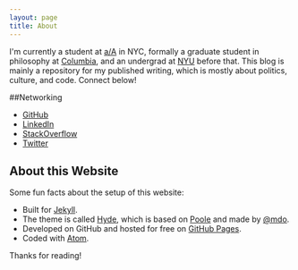 ```yaml
---
layout: page
title: About
---
```


I'm currently a student at [a/A](http://appacademy.io/) in NYC, formally a graduate student in philosophy at [Columbia](http://philosophy.columbia.edu/directories/student/alexander-richey), and an undergrad at [NYU](http://nyu.edu/) before that. This blog is mainly a repository for my published writing, which is mostly about politics, culture, and code. Connect below!

##Networking

* [GitHub](https://github.com/AlexanderRichey)
* [LinkedIn](https://www.linkedin.com/in/alexanderrichey)
* [StackOverflow](http://stackoverflow.com/cv/alexrichey)
* [Twitter](https://twitter.com/AlexanderRichey)

## About this Website

Some fun facts about the setup of this website:

* Built for [Jekyll](http://jekyllrb.com).
* The theme is called [Hyde](http://hyde.getpoole.com/), which is based on [Poole](http://getpoole.com/) and made by [@mdo](https://twitter.com/mdo).
* Developed on GitHub and hosted for free on [GitHub Pages](https://pages.github.com).
* Coded with [Atom](https://atom.io/).

Thanks for reading!
